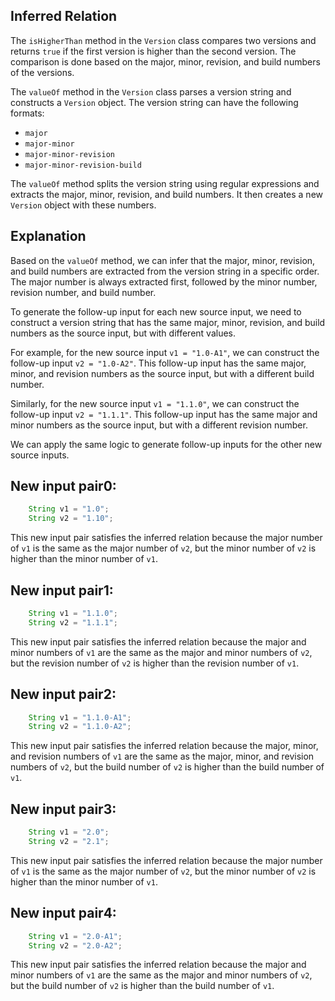 ## Inferred Relation
The `isHigherThan` method in the `Version` class compares two versions and returns `true` if the first version is higher than the second version. The comparison is done based on the major, minor, revision, and build numbers of the versions.

The `valueOf` method in the `Version` class parses a version string and constructs a `Version` object. The version string can have the following formats:
- `major`
- `major-minor`
- `major-minor-revision`
- `major-minor-revision-build`

The `valueOf` method splits the version string using regular expressions and extracts the major, minor, revision, and build numbers. It then creates a new `Version` object with these numbers.

## Explanation
Based on the `valueOf` method, we can infer that the major, minor, revision, and build numbers are extracted from the version string in a specific order. The major number is always extracted first, followed by the minor number, revision number, and build number.

To generate the follow-up input for each new source input, we need to construct a version string that has the same major, minor, revision, and build numbers as the source input, but with different values.

For example, for the new source input `v1 = "1.0-A1"`, we can construct the follow-up input `v2 = "1.0-A2"`. This follow-up input has the same major, minor, and revision numbers as the source input, but with a different build number.

Similarly, for the new source input `v1 = "1.1.0"`, we can construct the follow-up input `v2 = "1.1.1"`. This follow-up input has the same major and minor numbers as the source input, but with a different revision number.

We can apply the same logic to generate follow-up inputs for the other new source inputs.

## New input pair0:
```java
    String v1 = "1.0";
    String v2 = "1.10";
```
This new input pair satisfies the inferred relation because the major number of `v1` is the same as the major number of `v2`, but the minor number of `v2` is higher than the minor number of `v1`.

## New input pair1:
```java
    String v1 = "1.1.0";
    String v2 = "1.1.1";
```
This new input pair satisfies the inferred relation because the major and minor numbers of `v1` are the same as the major and minor numbers of `v2`, but the revision number of `v2` is higher than the revision number of `v1`.

## New input pair2:
```java
    String v1 = "1.1.0-A1";
    String v2 = "1.1.0-A2";
```
This new input pair satisfies the inferred relation because the major, minor, and revision numbers of `v1` are the same as the major, minor, and revision numbers of `v2`, but the build number of `v2` is higher than the build number of `v1`.

## New input pair3:
```java
    String v1 = "2.0";
    String v2 = "2.1";
```
This new input pair satisfies the inferred relation because the major number of `v1` is the same as the major number of `v2`, but the minor number of `v2` is higher than the minor number of `v1`.

## New input pair4:
```java
    String v1 = "2.0-A1";
    String v2 = "2.0-A2";
```
This new input pair satisfies the inferred relation because the major and minor numbers of `v1` are the same as the major and minor numbers of `v2`, but the build number of `v2` is higher than the build number of `v1`.